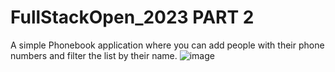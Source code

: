 # FullStackOpen_2023 PART 2
A simple Phonebook application where you can add people with their phone numbers and filter the list by their name.
![image](https://github.com/Isaacgc1999/FullStackOpen_2023/assets/54843245/1e8fec31-796a-4bf8-9aaf-0994168dc868)


